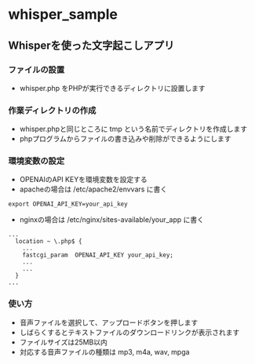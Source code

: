 # whisper_sample

## Whisperを使った文字起こしアプリ

### ファイルの設置
- whisper.php をPHPが実行できるディレクトリに設置します

### 作業ディレクトリの作成
- whisper.phpと同じところに tmp という名前でディレクトリを作成します
- phpプログラムからファイルの書き込みや削除ができるようにします

### 環境変数の設定
- OPENAIのAPI KEYを環境変数を設定する
- apacheの場合は /etc/apache2/envvars に書く
```
export OPENAI_API_KEY=your_api_key
```
- nginxの場合は /etc/nginx/sites-available/your_app に書く
```
...
  location ~ \.php$ {
    ...
    fastcgi_param  OPENAI_API_KEY your_api_key;
    ...
    ...
  }
...
```

### 使い方
- 音声ファイルを選択して、アップロードボタンを押します
- しばらくするとテキストファイルのダウンロードリンクが表示されます
- ファイルサイズは25MB以内
- 対応する音声ファイルの種類は mp3, m4a, wav, mpga
